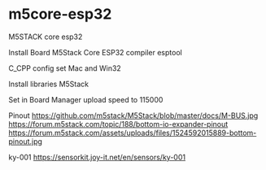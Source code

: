 # m5core-esp32
M5STACK core esp32

Install Board M5Stack Core ESP32
compiler esptool

C_CPP config set Mac and Win32

Install libraries M5Stack

Set in Board Manager upload speed to 115000


Pinout
https://github.com/m5stack/M5Stack/blob/master/docs/M-BUS.jpg
https://forum.m5stack.com/topic/188/bottom-io-expander-pinout
https://forum.m5stack.com/assets/uploads/files/1524592015889-bottom-pinout.jpg

ky-001 https://sensorkit.joy-it.net/en/sensors/ky-001

